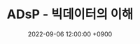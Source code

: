 ---
title: 'ADsP - 빅데이터의 이해'
date: 2022-09-06 12:00:00 +0900
tags: ['LICENSE']
draft: false
summary: '데이터 분석 준전문가 자격증 취득을 위한 학습 내용 중 Part 1, 2장 1절 빅데이터의 이해 챕터 정리 내용'
cover: 'adsp.png'
---